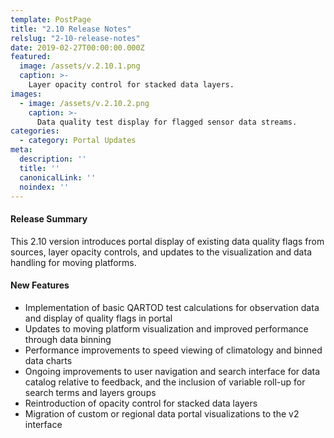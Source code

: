 ```yaml
---
template: PostPage
title: "2.10 Release Notes"
relslug: "2-10-release-notes"
date: 2019-02-27T00:00:00.000Z
featured:
  image: /assets/v.2.10.1.png
  caption: >-
    Layer opacity control for stacked data layers.
images:
  - image: /assets/v.2.10.2.png
    caption: >-
      Data quality test display for flagged sensor data streams.
categories:
  - category: Portal Updates
meta:
  description: ''
  title: ''
  canonicalLink: ''
  noindex: ''
---
```

#### Release Summary

This 2.10 version introduces portal display of existing data quality flags from sources, layer opacity controls, and updates to the visualization and data handling for moving platforms.


#### New Features

*  Implementation of basic QARTOD test calculations for observation data and display of quality flags in portal
*  Updates to moving platform visualization and improved performance through data binning
*  Performance improvements to speed viewing of climatology and binned data charts
*  Ongoing improvements to user navigation and search interface for data catalog relative to feedback, and the inclusion of variable roll-up for search terms and layers groups
*  Reintroduction of opacity control for stacked data layers
*  Migration of custom or regional data portal visualizations to the v2 interface

